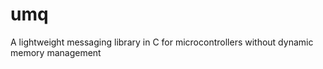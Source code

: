 umq
===

A lightweight messaging library in C for microcontrollers without dynamic memory management
